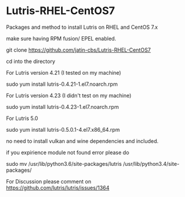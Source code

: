 # Lutris-RHEL-CentOS7
Packages and method to install Lutris on RHEL and CentOS 7.x

make sure having RPM fusion/ EPEL enabled.

git clone https://github.com/jatin-cbs/Lutris-RHEL-CentOS7

cd into the directory 

For Lutris version 4.21 (I tested on my machine)

sudo yum install lutris-0.4.21-1.el7.noarch.rpm

For Lutris version 4.23 (I didn't test on my machine)

sudo yum install lutris-0.4.23-1.el7.noarch.rpm

For Lutris 5.0

sudo yum install lutris-0.5.0.1-4.el7.x86_64.rpm

no need to install vulkan and wine dependencies and included.

if you expirience module not found error please do 

sudo mv /usr/lib/python3.6/site-packages/lutris /usr/lib/python3.4/site-packages/

For Discussion please comment on 
https://github.com/lutris/lutris/issues/1364
